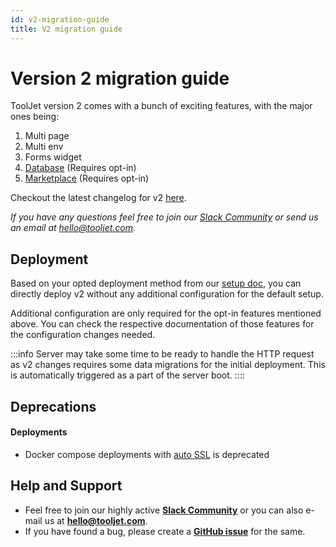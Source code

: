 ```yaml
---
id: v2-migration-guide
title: V2 migration guide
---
```

# Version 2 migration guide

ToolJet version 2 comes with a bunch of exciting features, with the major ones being:
1. Multi page
2. Multi env
3. Forms widget
4. [Database](/docs/tooljet-database) (Requires opt-in)
5. [Marketplace](/docs/marketplace) (Requires opt-in)

Checkout the latest changelog for v2 [here](https://github.com/ToolJet/ToolJet/releases).

*If you have any questions feel free to join our [Slack Community](https://tooljet.com/slack) or send us an email at hello@tooljet.com.*
## Deployment

Based on your opted deployment method from our [setup doc](/docs/setup/), you can directly deploy v2 without any additional configuration for the default setup.

Additional configuration are only required for the opt-in features mentioned above. You can check the respective documentation of those features for the configuration changes needed.

:::info
Server may take some time to be ready to handle the HTTP request as v2 changes requires some data migrations for the initial deployment. This is automatically triggered as a part of the server boot.
::::

## Deprecations

#### Deployments
- Docker compose deployments with [auto SSL](/docs/1.x.x/setup/docker) is deprecated

## Help and Support
- Feel free to join our highly active **[Slack Community](https://tooljet.com/slack)** or you can also e-mail us at **hello@tooljet.com**.
- If you have found a bug, please create a **[GitHub issue](https://github.com/ToolJet/ToolJet/issues)** for the same.
